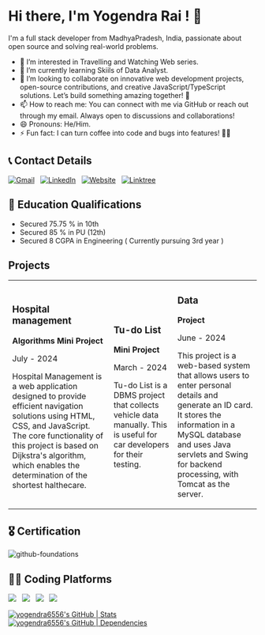 # Hi there, I'm Yogendra Rai ! 👋

I'm a full stack developer from MadhyaPradesh, India, passionate about open source and solving real-world problems.
- 👀 I’m interested in Travelling and Watching Web series.
- 🌱 I’m currently learning Skiils of Data Analyst.
- 💞️ I’m looking to collaborate on innovative web development projects, open-source contributions, and creative JavaScript/TypeScript solutions. Let’s build something amazing together! 🚀
- 📫 How to reach me: You can connect with me via GitHub or reach out through my email. Always open to discussions and collaborations!
- 😄 Pronouns: He/Him.
- ⚡ Fun fact: I can turn coffee into code and bugs into features! 🚀😄
## 📞 Contact Details

<a href="mailto:yogendrarai910@gmail.com"><img alt="Gmail" src="https://img.shields.io/badge/Gmail-D14836?style=for-the-badge&logo=gmail&logoColor=white" /></a> &nbsp;
<a href="https://www.linkedin.com/in/yogendra-rai-98ba31289/"><img alt="LinkedIn" src="https://img.shields.io/badge/LinkedIn-0077B5?style=for-the-badge&logo=linkedin&logoColor=white"/></a> &nbsp;
<a href="https://singular-naiad-8f92f6.netlify.app/"><img alt="Website" src="https://img.shields.io/badge/website-000000?style=for-the-badge&logo=About.me&logoColor=white"/></a> &nbsp;
<a href="https://linktr.ee/yogendra_rai"><img alt="Linktree" src="https://img.shields.io/badge/linktree-39E09B?style=for-the-badge&logo=linktree&logoColor=white"/></a> &nbsp;

## 📖 Education Qualifications

- Secured 75.75 % in 10th
- Secured 85 % in PU (12th)
- Secured 8 CGPA in Engineering ( Currently pursuing 3rd year )

## Projects

<table>
  <tr>
    <td>
      <h3>Hospital management</h3>
      <p><strong>Algorithms Mini Project</strong></p>
      <p>July - 2024</p>
      <p>Hospital Management is a web application designed to provide efficient navigation solutions using HTML, CSS, and JavaScript. The core functionality of this project is based on Dijkstra's algorithm, which enables the determination of the shortest halthecare.</p>
    </td>
    <td>
      <h3>Tu-do List</h3>
      <p><strong> Mini Project</strong></p>
      <p>March - 2024</p>
      <p>Tu-do List is a DBMS project that collects vehicle data manually. This is useful for car developers for their testing.</p>
    </td>
    <td>
      <h3>Data</h3>
      <p><strong>Project</strong></p>
      <p>June - 2024</p>
      <p>This project is a web-based system that allows users to enter personal details and generate an ID card. It stores the information in a MySQL database and uses Java servlets and Swing for backend processing, with Tomcat as the server.</p>
    </td>
  </tr>
</table>

## 🎖️ Certification 
![github-foundations]()


## 👨‍💻 Coding Platforms

<a href="https://www.hackerrank.com/profile/yogendrarai910"><img src="https://img.shields.io/badge/-Hackerrank-2EC866?style=for-the-badge&logo=HackerRank&logoColor=white"/></a> &nbsp;
<a href="https://leetcode.com/u/yogi94/"><img src="https://img.shields.io/badge/-LeetCode-FFA116?style=for-the-badge&logo=LeetCode&logoColor=black"/></a> &nbsp;
<a href="https://www.geeksforgeeks.org/user/yogendracv9k/"><img src="https://img.shields.io/badge/GeeksforGeeks-298D46?style=for-the-badge&logo=geeksforgeeks&logoColor=white"/></a> &nbsp;
<a href="https://www.codechef.com/users/slow_fort_60"><img src="https://img.shields.io/badge/Codechef-%23B92B27.svg?&style=for-the-badge&logo=Codechef&logoColor=white"/></a> &nbsp;

[![yogendra6556's GitHub | Stats](https://stats.quine.sh/yogendra6556/github?theme=dark)](https://quine.sh?utm_source=widgets&utm_campaign=dhruvabhat24)
[![yogendra6556's GitHub | Dependencies](https://stats.quine.sh/yogendra6556/dependencies?theme=dark)](https://quine.sh?utm_source=widgets&utm_campaign=dhruvabhat24)

<!---
Yogendra6556/Yogendra6556 is a ✨ special ✨ repository because its `README.md` (this file) appears on your GitHub profile.
You can click the Preview link to take a look at your changes.
--->
